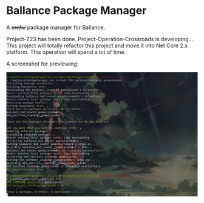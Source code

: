 # Ballance Package Manager

A ~~*awful*~~ package manager for Ballance.

Project-Z23 has been done.
Project-Operation-Crossroads is developing... This project will totally refactor this project and move it into Net Core 2.x platform. This operation will spend a lot of time.

A screenshot for previewing:

![screenshot](screenshot.png)
